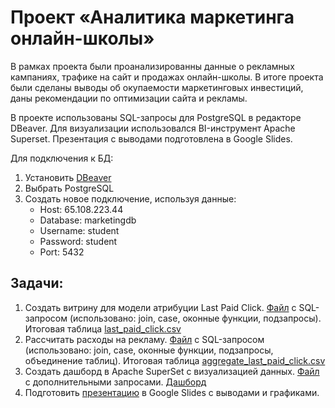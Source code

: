 # Проект «‎Аналитика маркетинга онлайн-школы»‎
В рамках проекта были проанализированны данные о рекламных кампаниях, трафике на сайт и продажах онлайн-школы. В итоге проекта были сделаны выводы об окупаемости маркетинговых инвестиций, даны рекомендации по оптимизации сайта и рекламы.


В проекте использованы SQL-запросы для PostgreSQL в редакторе DBeaver. Для визуализации использовался BI-инструмент Apache Superset. Презентация с выводами подготовлена в Google Slides.


Для подключения к БД:
1. Установить [DBeaver](https://dbeaver.io/download/)
2. Выбрать PostgreSQL
3. Создать новое подключение, используя данные:
   * Host: 65.108.223.44 
   * Database: marketingdb 
   * Username: student 
   * Password: student 
   * Port: 5432
  

## Задачи:
1. Создать витрину для модели атрибуции Last Paid Click. [Файл](https://github.com/katpvlv/Online-school-analytics-project/blob/main/last_paid_click.sql) с SQL-запросом (использовано: join, case, оконные функции, подзапросы). Итоговая таблица [last_paid_click.csv](https://github.com/katpvlv/Online-school-analytics-project/blob/main/last_paid_click.csv)
2. Рассчитать расходы на рекламу. [Файл](https://github.com/katpvlv/Online-school-analytics-project/blob/main/aggregate_last_paid_click.sql) с SQL-запросом (использовано: join, case, оконные функции, подзапросы, объединение таблиц). Итоговая таблица [aggregate_last_paid_click.csv](https://github.com/katpvlv/Online-school-analytics-project/blob/main/aggregate_last_paid_click.csv)
3. Создать дашборд в Apache SuperSet с визуализацией данных. [Файл](https://github.com/katpvlv/Online-school-analytics-project/blob/main/dashboard.sql) с дополнительными запросами. [Дашборд](https://a06e77b6.us1a.app.preset.io/superset/dashboard/10/?native_filters_key=OPX5NkIy-hkkX2GelXl-O5VszVgSJy0BpuXkUGG5Wip8Nsjivw1UZhCn6LhLoYDi)
4. Подготовить [презентацию](https://github.com/katpvlv/Online-school-analytics-project/blob/main/Presentation.pdf) в Google Slides с выводами и графиками.
